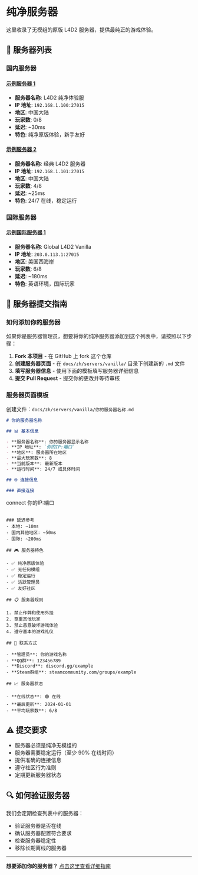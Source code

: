 # 纯净服务器

这里收录了无模组的原版 L4D2 服务器，提供最纯正的游戏体验。

## 🎯 服务器列表

### 国内服务器

#### [示例服务器 1](./example-server-1)
- **服务器名称**: L4D2 纯净体验服
- **IP 地址**: `192.168.1.100:27015`
- **地区**: 中国大陆
- **玩家数**: 0/8
- **延迟**: ~30ms
- **特色**: 纯净原版体验，新手友好

#### [示例服务器 2](./example-server-2)
- **服务器名称**: 经典 L4D2 服务器
- **IP 地址**: `192.168.1.101:27015`
- **地区**: 中国大陆
- **玩家数**: 4/8
- **延迟**: ~25ms
- **特色**: 24/7 在线，稳定运行

### 国际服务器

#### [示例国际服务器 1](./example-intl-server-1)
- **服务器名称**: Global L4D2 Vanilla
- **IP 地址**: `203.0.113.1:27015`
- **地区**: 美国西海岸
- **玩家数**: 6/8
- **延迟**: ~180ms
- **特色**: 英语环境，国际玩家

## 📝 服务器提交指南

### 如何添加你的服务器

如果你是服务器管理员，想要将你的纯净服务器添加到这个列表中，请按照以下步骤：

1. **Fork 本项目** - 在 GitHub 上 fork 这个仓库
2. **创建服务器页面** - 在 `docs/zh/servers/vanilla/` 目录下创建新的 `.md` 文件
3. **填写服务器信息** - 使用下面的模板填写服务器详细信息
4. **提交 Pull Request** - 提交你的更改并等待审核

### 服务器页面模板

创建文件：`docs/zh/servers/vanilla/你的服务器名称.md`

```markdown
# 你的服务器名称

## 📊 基本信息

- **服务器名称**: 你的服务器显示名称
- **IP 地址**: `你的IP:端口`
- **地区**: 服务器所在地区
- **最大玩家数**: 8
- **当前版本**: 最新版本
- **运行时间**: 24/7 或具体时间

## 🌐 连接信息

### 直接连接
```
connect 你的IP:端口
```

### 延迟参考
- 本地: ~10ms
- 国内其他地区: ~50ms
- 国际: ~200ms

## 🎮 服务器特色

- ✅ 纯净原版体验
- ✅ 无任何模组
- ✅ 稳定运行
- ✅ 活跃管理员
- ✅ 友好社区

## 📋 服务器规则

1. 禁止作弊和使用外挂
2. 尊重其他玩家
3. 禁止恶意破坏游戏体验
4. 遵守基本的游戏礼仪

## 👥 联系方式

- **管理员**: 你的游戏名称
- **QQ群**: 123456789
- **Discord**: discord.gg/example
- **Steam群组**: steamcommunity.com/groups/example

## 📈 服务器状态

- **在线状态**: 🟢 在线
- **最后更新**: 2024-01-01
- **平均玩家数**: 6/8
```

## ⚠️ 提交要求

- 服务器必须是纯净无模组的
- 服务器需要稳定运行（至少 90% 在线时间）
- 提供准确的连接信息
- 遵守社区行为准则
- 定期更新服务器状态

## 🔍 如何验证服务器

我们会定期检查列表中的服务器：
- 验证服务器是否在线
- 确认服务器配置符合要求
- 检查服务器稳定性
- 移除长期离线的服务器

---

**想要添加你的服务器？** [点击这里查看详细指南](../../../contribute/server-submission)
